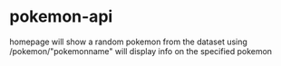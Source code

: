 # pokemon-api
homepage will show a random pokemon from the dataset
using /pokemon/"pokemonname" will display info on the specified pokemon
